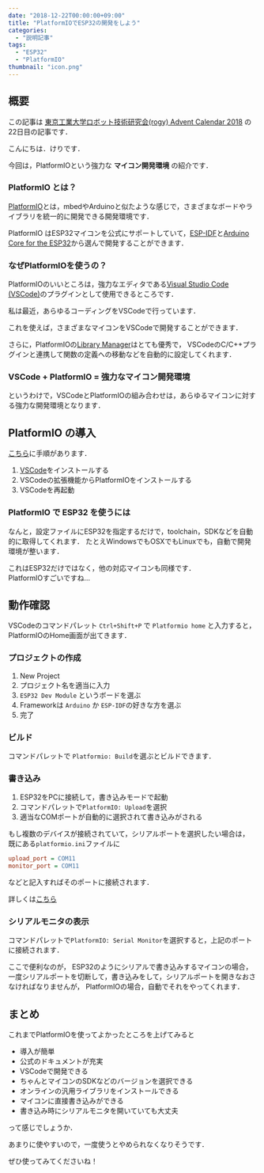 ```yaml
---
date: "2018-12-22T00:00:00+09:00"
title: "PlatformIOでESP32の開発をしよう"
categories:
  - "説明記事"
tags:
  - "ESP32"
  - "PlatformIO"
thumbnail: "icon.png"
---
```


## 概要

この記事は [東京工業大学ロボット技術研究会(rogy) Advent Calendar 2018](https://adventar.org/calendars/3279) の
22日目の記事です．

こんにちは．けりです．

今回は，PlatformIOという強力な **マイコン開発環境** の紹介です．

### PlatformIO とは？

[PlatformIO](https://platformio.org/)とは，mbedやArduinoと似たような感じで，さまざまなボードやライブラリを統一的に開発できる開発環境です．

PlatformIO はESP32マイコンを公式にサポートしていて，[ESP-IDF](https://github.com/espressif/esp-idf)と[Arduino Core for the ESP32](https://github.com/espressif/arduino-esp32)から選んで開発することができます．

<!--more-->

### なぜPlatformIOを使うの？

PlatformIOのいいところは，強力なエディタである[Visual Studio Code (VSCode)](https://code.visualstudio.com/)のプラグインとして使用できるところです．

私は最近，あらゆるコーディングをVSCodeで行っています．

これを使えば，さまざまなマイコンをVSCodeで開発することができます．

さらに，PlatformIOの[Library Manager](https://docs.platformio.org/en/latest/librarymanager/index.html)はとても優秀で，
VSCodeのC/C++プラグインと連携して関数の定義への移動などを自動的に設定してくれます．

### VSCode + PlatformIO = 強力なマイコン開発環境

というわけで，VSCodeとPlatformIOの組み合わせは，あらゆるマイコンに対する強力な開発環境となります．

## PlatformIO の導入

[こちら](https://platformio.org/install/ide?install=vscode)に手順があります．

1. [VSCode](https://code.visualstudio.com/)をインストールする
2. VSCodeの拡張機能からPlatformIOをインストールする
3. VSCodeを再起動

### PlatformIO で ESP32 を使うには

なんと，設定ファイルにESP32を指定するだけで，toolchain，SDKなどを自動的に取得してくれます．
たとえWindowsでもOSXでもLinuxでも，自動で開発環境が整います．

これはESP32だけではなく，他の対応マイコンも同様です．  
PlatformIOすごいですね...

## 動作確認

VSCodeのコマンドパレット `Ctrl+Shift+P` で `Platformio home` と入力すると，PlatformIOのHome画面が出てきます．

### プロジェクトの作成

1. New Project
2. プロジェクト名を適当に入力
3. `ESP32 Dev Module` というボードを選ぶ
4. Frameworkは `Arduino` か `ESP-IDF`の好きな方を選ぶ
5. 完了

### ビルド

コマンドパレットで `Platformio: Build`を選ぶとビルドできます．

### 書き込み

1. ESP32をPCに接続して，書き込みモードで起動
2. コマンドパレットで`PlatformIO: Upload`を選択
3. 適当なCOMポートが自動的に選択されて書き込みがされる

もし複数のデバイスが接続されていて，シリアルポートを選択したい場合は，
既にある`platformio.ini`ファイルに

```ini
upload_port = COM11
monitor_port = COM11
```

などと記入すればそのポートに接続されます．

詳しくは[こちら](https://docs.platformio.org/en/latest/projectconf.html)

### シリアルモニタの表示

コマンドパレットで`PlatformIO: Serial Monitor`を選択すると，上記のポートに接続されます．

ここで便利なのが，
ESP32のようにシリアルで書き込みするマイコンの場合，
一度シリアルポートを切断して，書き込みをして，シリアルポートを開きなおさなければなりませんが，
PlatformIOの場合，自動でそれをやってくれます．

## まとめ

これまでPlatformIOを使ってよかったところを上げてみると

- 導入が簡単
- 公式のドキュメントが充実
- VSCodeで開発できる
- ちゃんとマイコンのSDKなどのバージョンを選択できる
- オンラインの汎用ライブラリをインストールできる
- マイコンに直接書き込みができる
- 書き込み時にシリアルモニタを開いていても大丈夫

って感じでしょうか．

あまりに使やすいので，一度使うとやめられなくなりそうです．

ぜひ使ってみてくださいね！
